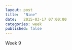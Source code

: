 ```yaml
---
layout: post
title:  "Nine"
date:   2015-03-17 07:00:00
categories: week
published: false
---
```

Week 9
